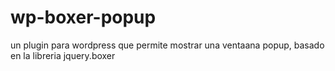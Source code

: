 # wp-boxer-popup
un plugin para wordpress que permite mostrar una ventaana popup, basado en la libreria jquery.boxer
